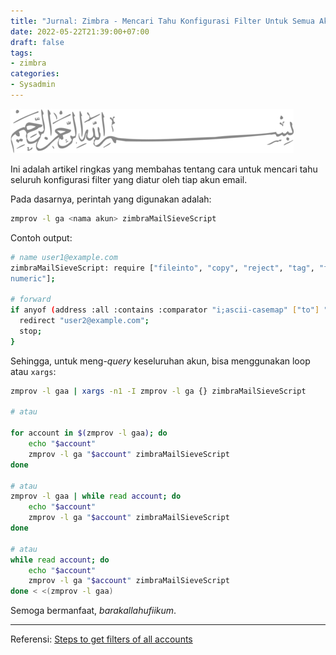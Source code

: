 ```yaml
---
title: "Jurnal: Zimbra - Mencari Tahu Konfigurasi Filter Untuk Semua Akun"
date: 2022-05-22T21:39:00+07:00
draft: false
tags:
- zimbra
categories:
- Sysadmin
---
```


![Bismillah](/images/bismillah-2.png#center)

Ini adalah artikel ringkas yang membahas tentang cara untuk mencari tahu seluruh konfigurasi filter yang diatur oleh tiap akun email.

Pada dasarnya, perintah yang digunakan adalah:

```bash
zmprov -l ga <nama akun> zimbraMailSieveScript
```
Contoh output:

```bash
# name user1@example.com
zimbraMailSieveScript: require ["fileinto", "copy", "reject", "tag", "flag", "variables", "log", "enotify", "envelope", "body", "ereject", "reject", "relational", "comparator-i;ascii- 
numeric"];
 
# forward
if anyof (address :all :contains :comparator "i;ascii-casemap" ["to"] "user1@example.com") {
  redirect "user2@example.com";
  stop;
}
```

Sehingga, untuk meng-_query_ keseluruhan akun, bisa menggunakan loop atau `xargs`:

```bash
zmprov -l gaa | xargs -n1 -I zmprov -l ga {} zimbraMailSieveScript

# atau 

for account in $(zmprov -l gaa); do
    echo "$account"
    zmprov -l ga "$account" zimbraMailSieveScript
done

# atau
zmprov -l gaa | while read account; do
    echo "$account"
    zmprov -l ga "$account" zimbraMailSieveScript
done

# atau
while read account; do
    echo "$account"
    zmprov -l ga "$account" zimbraMailSieveScript
done < <(zmprov -l gaa)
```

Semoga bermanfaat, _barakallahufiikum_.

---

Referensi: [Steps to get filters of all accounts](https://wiki.zimbra.com/wiki/Steps_to_get_filters_of_all_accounts)
